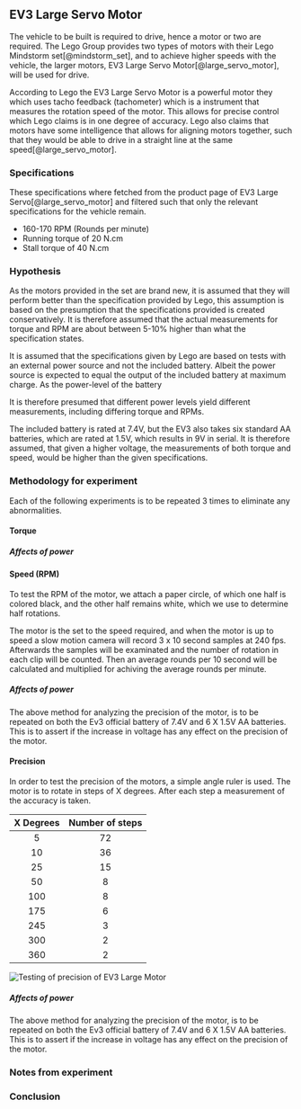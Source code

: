 ## EV3 Large Servo Motor

The vehicle to be built is required to drive, hence a motor or two are required. The Lego Group provides two types of motors with their Lego Mindstorm set[@mindstorm_set], and to achieve higher speeds with the vehicle, the larger motors, EV3 Large Servo Motor[@large_servo_motor], will be used for drive.

According to Lego the EV3 Large Servo Motor is a powerful motor they which uses tacho feedback (tachometer) which is a instrument that measures the rotation speed of the motor. This allows for precise control which Lego claims is in one degree of accuracy. Lego also claims that motors have some intelligence that allows for aligning motors together, such that they would be able to drive in a straight line at the same speed[@large_servo_motor].

### Specifications
These specifications where fetched from the product page of EV3 Large Servo[@large_servo_motor] and filtered such that only the relevant specifications for the vehicle remain.

- 160-170 RPM (Rounds per minute)
- Running torque of 20 N.cm
- Stall torque of 40 N.cm

### Hypothesis
As the motors provided in the set are brand new, it is assumed that they will perform better than the specification provided by Lego, this assumption is based on the presumption that the specifications provided is created conservatively. It is therefore assumed that the actual measurements for torque and RPM are about between 5-10% higher than what the specification states.

It is assumed that the specifications given by Lego are based on tests with an external power source and not the included battery. Albeit the power source is expected to equal the output of the included battery at maximum charge. As the power-level of the battery 

It is therefore presumed that different power levels yield different measurements, including differing torque and RPMs.

The included battery is rated at 7.4V, but the EV3 also takes six standard AA batteries, which are rated at 1.5V, which results in 9V in serial. It is therefore assumed, that given a higher voltage, the measurements of both torque and speed, would be higher than the given specifications.

### Methodology for experiment

Each of the following experiments is to be repeated 3 times to eliminate any abnormalities.

#### Torque

##### Affects of power

#### Speed (RPM)
To test the RPM of the motor, we attach a paper circle, of which one half is colored black, and the other half remains white, which we use to determine half rotations.

The motor is the set to the speed required, and when the motor is up to speed a slow motion camera will record 3 x 10 second samples at 240 fps. Afterwards the samples will be examinated and the number of rotation in each clip will be counted. Then an average rounds per 10 second will be calculated and multiplied for achiving the average rounds per minute.

##### Affects of power
The above method for analyzing the precision of the motor, is to be repeated on both the Ev3 official battery of 7.4V and 6 X 1.5V AA batteries. This is to assert if the increase in voltage has any effect on the precision of the motor.

#### Precision
In order to test the precision of the motors, a simple angle ruler is used. The motor is to rotate in steps of X degrees. After each step a measurement of the accuracy is taken. 

| X Degrees | Number of steps |
| :-------: | :-------------: |
| 5         | 72              |
| 10        | 36              |
| 25        | 15              |
| 50        | 8               |
| 100       | 8               |
| 175       | 6               |
| 245       | 3               |
| 300       | 2               |
| 360       | 2               |

![Testing of precision of EV3 Large Motor](https://i.imgur.com/j9hFq9T.png)


##### Affects of power
The above method for analyzing the precision of the motor, is to be repeated on both the Ev3 official battery of 7.4V and 6 X 1.5V AA batteries. This is to assert if the increase in voltage has any effect on the precision of the motor.

### Notes from experiment

### Conclusion

